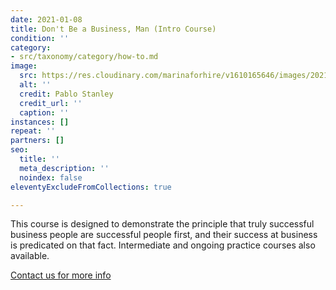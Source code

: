 ```yaml
---
date: 2021-01-08
title: Don't Be a Business, Man (Intro Course)
condition: ''
category:
- src/taxonomy/category/how-to.md
image:
  src: https://res.cloudinary.com/marinaforhire/v1610165646/images/2021/01/Humaaans_-_1_Character_odqare.png
  alt: ''
  credit: Pablo Stanley
  credit_url: ''
  caption: ''
instances: []
repeat: ''
partners: []
seo:
  title: ''
  meta_description: ''
  noindex: false
eleventyExcludeFromCollections: true

---
```

This course is designed to demonstrate the principle that truly successful business people are successful people first, and their success at business is predicated on that fact. Intermediate and ongoing practice courses also available. 

[Contact us for more info]()
